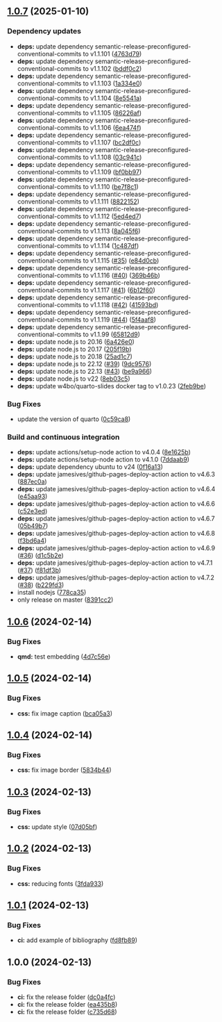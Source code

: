 ## [1.0.7](https://github.com/w4bo/slides-markdown/compare/1.0.6...1.0.7) (2025-01-10)

### Dependency updates

* **deps:** update dependency semantic-release-preconfigured-conventional-commits to v1.1.101 ([4763d79](https://github.com/w4bo/slides-markdown/commit/4763d7902fcb5ad1afb107c692e978d66608e628))
* **deps:** update dependency semantic-release-preconfigured-conventional-commits to v1.1.102 ([bddf0c2](https://github.com/w4bo/slides-markdown/commit/bddf0c26a28a18744cba368130f03075bc5cd68f))
* **deps:** update dependency semantic-release-preconfigured-conventional-commits to v1.1.103 ([1a334e0](https://github.com/w4bo/slides-markdown/commit/1a334e097b216aee65aaa3ff3ae4d99fe4519b44))
* **deps:** update dependency semantic-release-preconfigured-conventional-commits to v1.1.104 ([8e5541a](https://github.com/w4bo/slides-markdown/commit/8e5541a803942e319767f905e39dcdfca67a58cd))
* **deps:** update dependency semantic-release-preconfigured-conventional-commits to v1.1.105 ([86226af](https://github.com/w4bo/slides-markdown/commit/86226af47e99b2588565f8352a580fe1fb70537c))
* **deps:** update dependency semantic-release-preconfigured-conventional-commits to v1.1.106 ([6ea474f](https://github.com/w4bo/slides-markdown/commit/6ea474f50e234b5715fb4a39bcd2cbd12fa1e1c8))
* **deps:** update dependency semantic-release-preconfigured-conventional-commits to v1.1.107 ([bc2df0c](https://github.com/w4bo/slides-markdown/commit/bc2df0c2192ec11793d88aa4ba8ec38e0a011567))
* **deps:** update dependency semantic-release-preconfigured-conventional-commits to v1.1.108 ([03c941c](https://github.com/w4bo/slides-markdown/commit/03c941c4801f240bf4fe4feb2b51c693552e1ba4))
* **deps:** update dependency semantic-release-preconfigured-conventional-commits to v1.1.109 ([bf0bb97](https://github.com/w4bo/slides-markdown/commit/bf0bb9781de3365f8d0f44d961d37d7625ac4c1b))
* **deps:** update dependency semantic-release-preconfigured-conventional-commits to v1.1.110 ([be7f8c1](https://github.com/w4bo/slides-markdown/commit/be7f8c1f5f44fad55a2248d90ec2fc6bae9dc777))
* **deps:** update dependency semantic-release-preconfigured-conventional-commits to v1.1.111 ([8822152](https://github.com/w4bo/slides-markdown/commit/8822152126dacf3b58657bb04c232d4d813f18d3))
* **deps:** update dependency semantic-release-preconfigured-conventional-commits to v1.1.112 ([5ed4ed7](https://github.com/w4bo/slides-markdown/commit/5ed4ed7579c4b87ed34fe8ea18f061c19f8f3744))
* **deps:** update dependency semantic-release-preconfigured-conventional-commits to v1.1.113 ([8a045f6](https://github.com/w4bo/slides-markdown/commit/8a045f6049e9947be05be0b15e0d69441ea8c9ba))
* **deps:** update dependency semantic-release-preconfigured-conventional-commits to v1.1.114 ([1c487df](https://github.com/w4bo/slides-markdown/commit/1c487dfca4f6c622879f9247ae2ba2f62ed06f59))
* **deps:** update dependency semantic-release-preconfigured-conventional-commits to v1.1.115 ([#35](https://github.com/w4bo/slides-markdown/issues/35)) ([e84d0cb](https://github.com/w4bo/slides-markdown/commit/e84d0cb813650c984da423adfc1ed70a3f2b1448))
* **deps:** update dependency semantic-release-preconfigured-conventional-commits to v1.1.116 ([#40](https://github.com/w4bo/slides-markdown/issues/40)) ([369b46b](https://github.com/w4bo/slides-markdown/commit/369b46b9b862db55a7d785009d13dff4615928ca))
* **deps:** update dependency semantic-release-preconfigured-conventional-commits to v1.1.117 ([#41](https://github.com/w4bo/slides-markdown/issues/41)) ([6b12f60](https://github.com/w4bo/slides-markdown/commit/6b12f60e951263a45a9fe29b74155e64a558bb55))
* **deps:** update dependency semantic-release-preconfigured-conventional-commits to v1.1.118 ([#42](https://github.com/w4bo/slides-markdown/issues/42)) ([41593bd](https://github.com/w4bo/slides-markdown/commit/41593bd8fae6b613649d047d3c79d404b81a3b84))
* **deps:** update dependency semantic-release-preconfigured-conventional-commits to v1.1.119 ([#44](https://github.com/w4bo/slides-markdown/issues/44)) ([5f4aaf8](https://github.com/w4bo/slides-markdown/commit/5f4aaf8fa578d3f935a88953dbf6c030f0d796c7))
* **deps:** update dependency semantic-release-preconfigured-conventional-commits to v1.1.99 ([65812d9](https://github.com/w4bo/slides-markdown/commit/65812d93adee785b74f24564549545b480459d52))
* **deps:** update node.js to 20.16 ([6a426e0](https://github.com/w4bo/slides-markdown/commit/6a426e0aa0a2a54b4b4013d462d5e95931a5e618))
* **deps:** update node.js to 20.17 ([205f19b](https://github.com/w4bo/slides-markdown/commit/205f19b7a24028802828cb3e03e1ebddfdbff307))
* **deps:** update node.js to 20.18 ([25ad1c7](https://github.com/w4bo/slides-markdown/commit/25ad1c7d162edf5f6abbefa6832c6e8d5fa72fb6))
* **deps:** update node.js to 22.12 ([#39](https://github.com/w4bo/slides-markdown/issues/39)) ([9dc9576](https://github.com/w4bo/slides-markdown/commit/9dc9576846ff469ec1173749310d2f6106e08ad5))
* **deps:** update node.js to 22.13 ([#43](https://github.com/w4bo/slides-markdown/issues/43)) ([be9a966](https://github.com/w4bo/slides-markdown/commit/be9a9667f452c025dd7f93b205cc59bf6e4653fe))
* **deps:** update node.js to v22 ([8eb03c5](https://github.com/w4bo/slides-markdown/commit/8eb03c5aa427da2af009b34f871b31f2442b67b0))
* **deps:** update w4bo/quarto-slides docker tag to v1.0.23 ([2feb9be](https://github.com/w4bo/slides-markdown/commit/2feb9be5e29633a8a6c44eef7b1bb36195723b36))

### Bug Fixes

* update the version of quarto ([0c59ca8](https://github.com/w4bo/slides-markdown/commit/0c59ca8dbb080d43a6300ed17945b81435d47eac))

### Build and continuous integration

* **deps:** update actions/setup-node action to v4.0.4 ([8e1625b](https://github.com/w4bo/slides-markdown/commit/8e1625b7e4b5582491867e28201f7b135dd35666))
* **deps:** update actions/setup-node action to v4.1.0 ([7ddaab9](https://github.com/w4bo/slides-markdown/commit/7ddaab930a2695e3c3f6aa56668980d80aa121bb))
* **deps:** update dependency ubuntu to v24 ([0f16a13](https://github.com/w4bo/slides-markdown/commit/0f16a1347ef6c3a1f547657589be04b8903635a0))
* **deps:** update jamesives/github-pages-deploy-action action to v4.6.3 ([887ec0a](https://github.com/w4bo/slides-markdown/commit/887ec0adc62f22d156cc61c14a073d318cb54e19))
* **deps:** update jamesives/github-pages-deploy-action action to v4.6.4 ([e45aa93](https://github.com/w4bo/slides-markdown/commit/e45aa938733c0cf9f08c6bbe3814f9586e5bc6c6))
* **deps:** update jamesives/github-pages-deploy-action action to v4.6.6 ([c52e3ed](https://github.com/w4bo/slides-markdown/commit/c52e3edf2689b5e93ae3aebdb2bbb70e6d7ade23))
* **deps:** update jamesives/github-pages-deploy-action action to v4.6.7 ([05b49b7](https://github.com/w4bo/slides-markdown/commit/05b49b7970202e94961225c975a9b94c7d87eff6))
* **deps:** update jamesives/github-pages-deploy-action action to v4.6.8 ([f3bd6a4](https://github.com/w4bo/slides-markdown/commit/f3bd6a477cc88f509f7cc3aabb8d7d16922e5c06))
* **deps:** update jamesives/github-pages-deploy-action action to v4.6.9 ([#36](https://github.com/w4bo/slides-markdown/issues/36)) ([d1c5b2e](https://github.com/w4bo/slides-markdown/commit/d1c5b2ebf09469e8dfc4ff871aa47569ce1dea8a))
* **deps:** update jamesives/github-pages-deploy-action action to v4.7.1 ([#37](https://github.com/w4bo/slides-markdown/issues/37)) ([f81df3b](https://github.com/w4bo/slides-markdown/commit/f81df3bc2e6b5fd0a70a93d5f3ab20bb2b593e11))
* **deps:** update jamesives/github-pages-deploy-action action to v4.7.2 ([#38](https://github.com/w4bo/slides-markdown/issues/38)) ([b229fd3](https://github.com/w4bo/slides-markdown/commit/b229fd35a5b0b6b63a82b9b86a5a53109c013022))
* install nodejs ([778ca35](https://github.com/w4bo/slides-markdown/commit/778ca35a523be5cd67782e94abf01e54816ad9ae))
* only release on master ([8391cc2](https://github.com/w4bo/slides-markdown/commit/8391cc2e258640f1a05e2eff207e3c5008b04862))

## [1.0.6](https://github.com/w4bo/slides-markdown/compare/1.0.5...1.0.6) (2024-02-14)


### Bug Fixes

* **qmd:** test embedding ([4d7c56e](https://github.com/w4bo/slides-markdown/commit/4d7c56e834db5de9d2528cd7faf10d50a21a489f))

## [1.0.5](https://github.com/w4bo/slides-markdown/compare/1.0.4...1.0.5) (2024-02-14)


### Bug Fixes

* **css:** fix image caption ([bca05a3](https://github.com/w4bo/slides-markdown/commit/bca05a32ff9a4fc420a4f1477ba0ec7002304d6b))

## [1.0.4](https://github.com/w4bo/slides-markdown/compare/1.0.3...1.0.4) (2024-02-14)


### Bug Fixes

* **css:** fix image border ([5834b44](https://github.com/w4bo/slides-markdown/commit/5834b44e876c3e3f94f33ebf2e48b241a921a610))

## [1.0.3](https://github.com/w4bo/slides-markdown/compare/1.0.2...1.0.3) (2024-02-13)


### Bug Fixes

* **css:** update style ([07d05bf](https://github.com/w4bo/slides-markdown/commit/07d05bf6bfdb2eea810b34402dce1a18634ea65a))

## [1.0.2](https://github.com/w4bo/slides-markdown/compare/1.0.1...1.0.2) (2024-02-13)


### Bug Fixes

* **css:** reducing fonts ([3fda933](https://github.com/w4bo/slides-markdown/commit/3fda933e58adbeec7b48f8154ea7de876dec0d85))

## [1.0.1](https://github.com/w4bo/slides-markdown/compare/1.0.0...1.0.1) (2024-02-13)


### Bug Fixes

* **ci:** add example of bibliography ([fd8fb89](https://github.com/w4bo/slides-markdown/commit/fd8fb89e6bb02ab5639c0322b48c171c06fbe4ca))

## 1.0.0 (2024-02-13)


### Bug Fixes

* **ci:** fix the release folder ([dc0a4fc](https://github.com/w4bo/slides-markdown/commit/dc0a4fc87f64aff7be2cedd05062b708ea7cc63b))
* **ci:** fix the release folder ([ea435b8](https://github.com/w4bo/slides-markdown/commit/ea435b8cf23bfa6b327d78337ca5bc114b309f1e))
* **ci:** fix the release folder ([c735d68](https://github.com/w4bo/slides-markdown/commit/c735d68dc70cd0cb20e08b5cb4b3a6b06af76eff))

